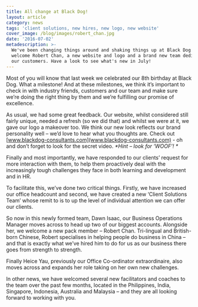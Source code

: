 ```yaml
---
title: All change at Black Dog!
layout: article
category: news
tags: 'client solutions, new hires, new logo, new website'
cover_image: /blog/images/robert_chan.jpg
date: '2016-07-02'
metadescription: >-
  We've been changing things around and shaking things up at Black Dog. We
  welcome Robert Chan, a new website and logo and a brand new team dedicated to
  our customers. Have a look to see what's new in July!
---
```

Most of you will know that last week we celebrated our 8th birthday at Black Dog. What a milestone! And at these milestones, we think it’s important to check in with industry friends, customers and our team and make sure we’re doing the right thing by them and we’re fulfilling our promise of excellence.

As usual, we had some great feedback. Our website, whilst considered still fairly unique, needed a refresh (so we did that) and whilst we were at it, we gave our logo a makeover too. We think our new look reflects our brand personality well – we’d love to hear what you thoughts are. Check out [www.blackdog-consultants.com](www.blackdog-consultants.com) - oh and don’t forget to look for the secret video. _\*Hint – look for ‘WOOF’! \*_

Finally and most importantly, we have responded to our clients’ request for more interaction with them, to help them proactively deal with the increasingly tough challenges they face in both learning and development and in HR.

To facilitate this, we’ve done two critical things. Firstly, we have increased our office headcount and second, we have created a new ‘Client Solutions Team’ whose remit to is to up the level of individual attention we can offer our clients.

So now in this newly formed team, Dawn Isaac, our Business Operations Manager moves across to head up two of our biggest accounts. Alongside her, we welcome a new pack member – Robert Chan. Tri-lingual and British-born Chinese, Robert specialises in helping people do business in China – and that is exactly what we’ve hired him to do for us as our business there goes from strength to strength.

Finally Heice Yau, previously our Office Co-ordinator extraordinaire, also moves across and expands her role taking on her own new challenges.

In other news, we have welcomed several new facilitators and coaches to the team over the past few months, located in the Philippines, India, Singapore, Indonesia, Australia and Malaysia – and they are all looking forward to working with you.
